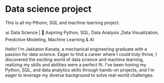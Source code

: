 # Data science project
This is all my Pthonn, SQL and machine learning project.

📊 Data Science | 🤖 Aspiring Python, SQL, Data Analysis ,Data Visualization, Predictive Modeling, Machine Learning & AI

Hello! I'm Jakkaton Kanata, a mechanical engineering graduate with a passion for data science. Eager to find a career where I could truly thrive, 
I discovered the exciting world of data science and machine learning, realizing my skills and abilities were a perfect fit. 
I've been honing my Python, SQL, and data analytics skills through hands-on projects, and I'm eager to leverage my diverse background to solve real-world challenges.


